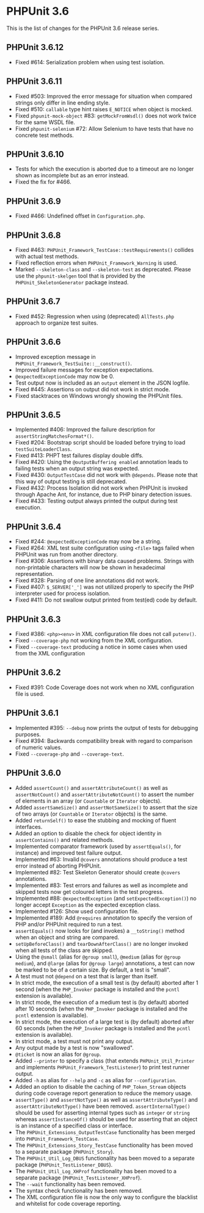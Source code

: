 PHPUnit 3.6
===========

This is the list of changes for the PHPUnit 3.6 release series.

PHPUnit 3.6.12
--------------

* Fixed #614: Serialization problem when using test isolation.

PHPUnit 3.6.11
--------------

* Fixed #503: Improved the error message for situation when compared strings only differ in line ending style.
* Fixed #510: `callable` type hint raises `E_NOTICE` when object is mocked.
* Fixed `phpunit-mock-object` #83: `getMockFromWsdl()` does not work twice for the same WSDL file.
* Fixed `phpunit-selenium` #72: Allow Selenium to have tests that have no concrete test methods.

PHPUnit 3.6.10
--------------

* Tests for which the execution is aborted due to a timeout are no longer shown as incomplete but as an error instead.
* Fixed the fix for #466.

PHPUnit 3.6.9
-------------

* Fixed #466: Undefined offset in `Configuration.php`.

PHPUnit 3.6.8
-------------

* Fixed #463: `PHPUnit_Framework_TestCase::testRequirements()` collides with actual test methods.
* Fixed reflection errors when `PHPUnit_Framework_Warning` is used.
* Marked `--skeleton-class` and `--skeleton-test` as deprecated. Please use the `phpunit-skelgen` tool that is provided by the `PHPUnit_SkeletonGenerator` package instead.

PHPUnit 3.6.7
-------------

* Fixed #452: Regression when using (deprecated) `AllTests.php` approach to organize test suites.

PHPUnit 3.6.6
-------------

* Improved exception message in `PHPUnit_Framework_TestSuite::__construct()`.
* Improved failure messages for exception expectations.
* `@expectedExceptionCode` may now be 0.
* Test output now is included as an `output` element in the JSON logfile.
* Fixed #445: Assertions on output did not work in strict mode.
* Fixed stacktraces on Windows wrongly showing the PHPUnit files.

PHPUnit 3.6.5
-------------

* Implemented #406: Improved the failure description for `assertStringMatchesFormat*()`.
* Fixed #204: Bootstrap script should be loaded before trying to load `testSuiteLoaderClass`.
* Fixed #413: PHPT test failures display double diffs.
* Fixed #420: Using the `@outputBuffering enabled` annotation leads to failing tests when an output string was expected.
* Fixed #430: `OutputTestCase` did not work with `@depends`. Please note that this way of output testing is still deprecated.
* Fixed #432: Process Isolation did not work when PHPUnit is invoked through Apache Ant, for instance, due to PHP binary detection issues.
* Fixed #433: Testing output always printed the output during test execution.

PHPUnit 3.6.4
-------------

* Fixed #244: `@expectedExceptionCode` may now be a string.
* Fixed #264: XML test suite configuration using `<file>` tags failed when PHPUnit was run from another directory.
* Fixed #306: Assertions with binary data caused problems. Strings with non-printable characters will now be shown in hexadecimal representation.
* Fixed #328: Parsing of one line annotations did not work.
* Fixed #407: `$_SERVER['_']` was not utilized properly to specify the PHP interpreter used for process isolation.
* Fixed #411: Do not swallow output printed from test(ed) code by default.

PHPUnit 3.6.3
-------------

* Fixed #386: `<php><env>` in XML configuration file does not call `putenv()`.
* Fixed `--coverage-php` not working from the XML configuration.
* Fixed `--coverage-text` producing a notice in some cases when used from the XML configuration

PHPUnit 3.6.2
-------------

* Fixed #391: Code Coverage does not work when no XML configuration file is used.

PHPUnit 3.6.1
-------------

* Implemented #395: `--debug` now prints the output of tests for debugging purposes.
* Fixed #394: Backwards compatibility break with regard to comparison of numeric values.
* Fixed `--coverage-php` and `--coverage-text`.

PHPUnit 3.6.0
-------------

* Added `assertCount()` and `assertAttributeCount()` as well as `assertNotCount()` and `assertAttributeNotCount()` to assert the number of elements in an array (or `Countable` or `Iterator` objects).
* Added `assertSameSize()` and `assertNotSameSize()` to assert that the size of two arrays (or `Countable` or `Iterator` objects) is the same.
* Added `returnSelf()` to ease the stubbing and mocking of fluent interfaces.
* Added an option to disable the check for object identity in `assertContains()` and related methods.
* Implemented comparator framework (used by `assertEquals()`, for instance) and improved test failure output.
* Implemented #63: Invalid `@covers` annotations should produce a test error instead of aborting PHPUnit.
* Implemented #82: Test Skeleton Generator should create `@covers` annotations.
* Implemented #83: Test errors and failures as well as incomplete and skipped tests now get coloured letters in the test progress.
* Implemented #88: `@expectedException` (and `setExpectedException()`) no longer accept `Exception` as the expected exception class.
* Implemented #126: Show used configuration file.
* Implemented #189: Add `@requires` annotation to specify the version of PHP and/or PHPUnit required to run a test.
* `assertEquals()` now looks for (and invokes) a `__toString()` method when an object and string are compared.
* `setUpBeforeClass()` and `tearDownAfterClass()` are no longer invoked when all tests of the class are skipped.
* Using the `@small` (alias for `@group small`), `@medium` (alias for `@group medium`), and `@large` (alias for `@group large`) annotations, a test can now be marked to be of a certain size. By default, a test is "small".
* A test must not `@depend` on a test that is larger than itself.
* In strict mode, the execution of a small test is (by default) aborted after 1 second (when the `PHP_Invoker` package is installed and the `pcntl` extension is available).
* In strict mode, the execution of a medium test is (by default) aborted after 10 seconds (when the `PHP_Invoker` package is installed and the `pcntl` extension is available).
* In strict mode, the execution of a large test is (by default) aborted after 60 seconds (when the `PHP_Invoker` package is installed and the `pcntl` extension is available).
* In strict mode, a test must not print any output.
* Any output made by a test is now "swallowed".
* `@ticket` is now an alias for `@group`.
* Added `--printer` to specify a class (that extends `PHPUnit_Util_Printer` and implements `PHPUnit_Framework_TestListener`) to print test runner output.
* Added `-h` as alias for `--help` and `-c` as alias for `--configuration`.
* Added an option to disable the caching of `PHP_Token_Stream` objects during code coverage report generation to reduce the memory usage.
* `assertType()` and `assertNotType()` as well as `assertAttributeType()` and `assertAttributeNotType()` have been removed. `assertInternalType()` should be used for asserting internal types such as `integer` or `string` whereas `assertInstanceOf()` should be used for asserting that an object is an instance of a specified class or interface.
* The `PHPUnit_Extensions_OutputTestCase` functionality has been merged into `PHPUnit_Framework_TestCase`.
* The `PHPUnit_Extensions_Story_TestCase` functionality has been moved to a separate package (`PHPUnit_Story`).
* The `PHPUnit_Util_Log_DBUS` functionality has been moved to a separate package (`PHPUnit_TestListener_DBUS`).
* The `PHPUnit_Util_Log_XHProf` functionality has been moved to a separate package (`PHPUnit_TestListener_XHProf`).
* The `--wait` functionality has been removed.
* The syntax check functionality has been removed.
* The XML configuration file is now the only way to configure the blacklist and whitelist for code coverage reporting.
